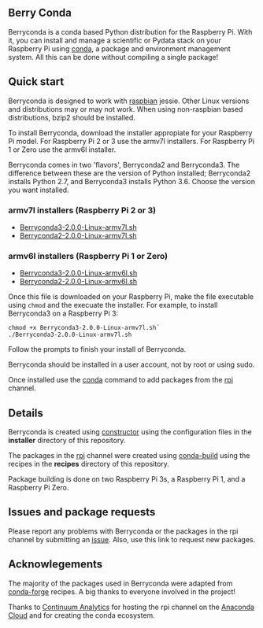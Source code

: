## Berry Conda

Berryconda is a conda based Python distribution for the Raspberry Pi.  With it,
you can install and manage a scientific or Pydata stack on your Raspberry Pi using
[conda](http://conda.pydata.org/docs/), a package and environment management system.
All this can be done without compiling a single package!

## Quick start

Berryconda is designed to work with [raspbian](https://www.raspbian.org/)
jessie.  Other Linux versions and distributions may or may not work.
When using non-raspbian based distributions, bzip2 should be installed.

To install Berryconda, download the installer appropiate for your Raspberry Pi
model.  For Raspberry Pi 2 or 3 use the armv7l installers.  For Raspberry
Pi 1 or Zero use the armv6l installer.

Berryconda comes in two 'flavors', Berryconda2 and Berryconda3.  The difference
between these are the version of Python installed; Berryconda2 installs
Python 2.7, and Berryconda3 installs Python 3.6. Choose the version you want installed.

### armv7l installers (Raspberry Pi 2 or 3)

* [Berryconda3-2.0.0-Linux-armv7l.sh](https://github.com/jjhelmus/berryconda/releases/download/v2.0.0/Berryconda3-2.0.0-Linux-armv7l.sh)
* [Berryconda2-2.0.0-Linux-armv7l.sh](https://github.com/jjhelmus/berryconda/releases/download/v2.0.0/Berryconda2-2.0.0-Linux-armv7l.sh)

### armv6l installers (Raspberry Pi 1 or Zero)

* [Berryconda3-2.0.0-Linux-armv6l.sh](https://github.com/jjhelmus/berryconda/releases/download/v2.0.0/Berryconda3-2.0.0-Linux-armv6l.sh)
* [Berryconda2-2.0.0-Linux-armv6l.sh](https://github.com/jjhelmus/berryconda/releases/download/v2.0.0/Berryconda2-2.0.0-Linux-armv6l.sh)

Once this file is downloaded on your Raspberry Pi, make the file executable
using `chmod` and the execuate the installer.  For example, to install
Berryconda3 on a Raspberry Pi 3:

```
chmod +x Berryconda3-2.0.0-Linux-armv7l.sh`
./Berryconda3-2.0.0-Linux-armv7l.sh
```

Follow the prompts to finish your install of Berryconda.

Berryconda should be installed in a user account, not by root or using sudo.

Once installed use the [conda](http://conda.pydata.org/docs/) command to
add packages from the [rpi](https://anaconda.org/rpi/) channel.

## Details

Berryconda is created using [constructor](https://github.com/conda/constructor)
using the configuration files in the **installer** directory of this
repository.

The packages in the [rpi](https://anaconda.org/rpi/) channel were created
using [conda-build](http://conda.pydata.org/docs/building/recipe.html)
using the recipes in the **recipes** directory of this repository.

Package building is done on two Raspberry Pi 3s, a Raspberry Pi 1, and a
Raspberry Pi Zero.

## Issues and package requests

Please report any problems with Berryconda or the packages in the rpi channel
by submitting an [issue](https://github.com/jjhelmus/berryconda/issues).
Also, use this link to request new packages.

## Acknowlegements

The majority of the packages used in Berryconda were adapted from
[conda-forge](http://conda-forge.github.io/) recipes. A big thanks to
everyone involved in the project!

Thanks to [Continuum Analytics](https://www.continuum.io/) for hosting the rpi
channel on the [Anaconda Cloud](https://anaconda.org) and for creating the
conda ecosystem.
